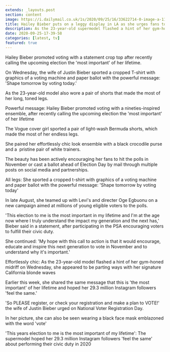 ```yaml
---
extends: _layouts.post
section: content
image: https://i.dailymail.co.uk/1s/2020/09/25/16/33622714-0-image-a-11_1601048668250.jpg 
title: Hailey Bieber puts on a leggy display in LA as she urges fans to shape tomorrow by voting today 
description: As the 23-year-old supermodel flashed a hint of her gym-honed midriff, she appeared to be parting ways with her signature California blonde waves for a darker shade. 
date: 2020-09-25-17-39-58 
categories: [latest, tv] 
featured: true 
--- 
```

Hailey Bieber promoted voting with a statement crop top after recently calling the upcoming election the 'most important' of her lifetime.  

On Wednesday, the wife of Justin Bieber sported a cropped T-shirt with graphics of a voting machine and paper ballot with the powerful message: 'Shape tomorrow by voting today.' 

As the 23-year-old model also wore a pair of shorts that made the most of her long, toned legs. 

Powerful message: Hailey Bieber promoted voting with a nineties-inspired ensemble, after recently calling the upcoming election the 'most important' of her lifetime

The Vogue cover girl sported a pair of light-wash Bermuda shorts, which made the most of her endless legs.   

She paired her effortlessly chic look ensemble with a black crocodile purse and a  pristine pair of white trainers.  

The beauty has been actively encouraging her fans to hit the polls in November or cast a ballot ahead of Election Day by mail through multiple posts on social media and partnerships.  

All legs: She sported a cropped t-shirt with graphics of a voting machine and paper ballot with the powerful message: 'Shape tomorrow by voting today'

In late August, she teamed up with Levi's and directer Oge Egbuonu on a new campaign aimed at millions of young eligible voters to the polls.

'This election to me is the most important in my lifetime and I'm at the age now where I truly understand the impact my generation and the next has,' Bieber said in a statement, after participating in the PSA encouraging voters to fulfill their civic duty. 

She continued: 'My hope with this call to action is that it would encourage, educate and inspire this next generation to vote in November and to understand why it's important.'

Effortlessly chic: As the 23-year-old model flashed a hint of her gym-honed midriff on Wednesday, she appeared to be parting ways with her signature California blonde waves

Earlier this week, she shared the same message that this is 'the most important' of her lifetime and hoped her 29.3 million Instagram followers 'feel the same.' 

'So PLEASE register, or check your registration and make a plan to VOTE!' the wife of Justin Bieber urged on National Voter Registration Day. 

In her picture, she can also be seen wearing a black face mask emblazoned with the word 'vote' 

'This years election to me is the most important of my lifetime': The supermodel hoped her 29.3 million Instagram followers 'feel the same' about performing their civic duty in 2020 

